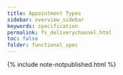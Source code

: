 ```yaml
---
title: Appointment Types
sidebar: overview_sidebar
keywords: specification
permalink: fs_deliverychannel.html
toc: false
folder: functional_spec
---
```


{% include note-notpublished.html %}
